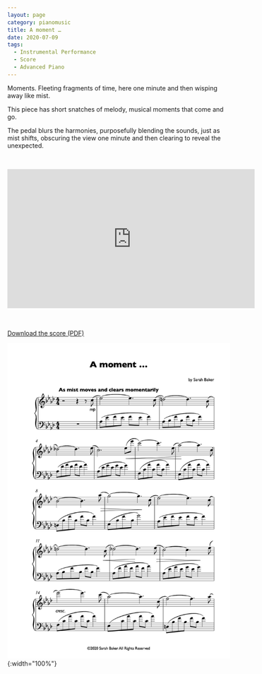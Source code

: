 ```yaml
---
layout: page
category: pianomusic
title: A moment …
date: 2020-07-09
tags:
  - Instrumental Performance
  - Score
  - Advanced Piano
---
```


Moments. Fleeting fragments of time, here one minute and then wisping away like mist. 

This piece has short snatches of melody, musical moments that come and go. 

The pedal blurs the harmonies, purposefully blending the sounds, just as mist shifts, obscuring the view one minute and then clearing to reveal the unexpected.

&nbsp;

<iframe width="560" height="315" src="https://www.youtube.com/embed/gCwEmyi4xY4" frameborder="0" allow="accelerometer; autoplay; encrypted-media; gyroscope; picture-in-picture" allowfullscreen></iframe>

&nbsp;

[Download the score (PDF)](/public/files/a-moment.pdf)

![and so it goes on score example](/public/images/scores/a-moment.jpg){:width="100%"}
